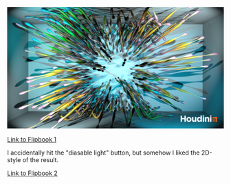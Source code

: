 <img src="img/pgs_ss22_tutorial_05_ka_schreiber.png" />

[Link to Flipbook 1](https://drive.google.com/file/d/1_I5yVeu-MUmmf8rXXo_oANT5Anu1kpKT/view?usp=sharing)

I accidentally hit the "diasable light" button, but somehow I liked the 2D-style of the result.

[Link to Flipbook 2](https://drive.google.com/file/d/1pbPi8xt9HFBLu2wuLlSmhhTo3TeDyL4h/view?usp=sharing)